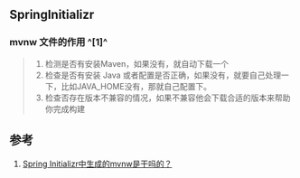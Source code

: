 ﻿## SpringInitializr
### mvnw 文件的作用 ^[1]^
> 1. 检测是否有安装Maven，如果没有，就自动下载一个
> 2. 检查是否有安装 Java 或者配置是否正确，如果没有，就要自己处理一下，比如JAVA_HOME没有，那就自己配置下。
> 3. 检查否存在版本不兼容的情况，如果不兼容他会下载合适的版本来帮助你完成构建


## 参考
1. [Spring Initializr中生成的mvnw是干吗的？](https://mp.weixin.qq.com/s/w_uesz_P7jZQPgLjHoEK8Q)